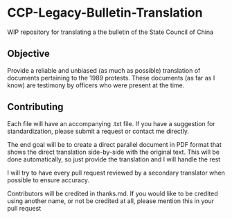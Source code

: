 # CCP-Legacy-Bulletin-Translation
WIP repository for translating a the bulletin of the State Council of China 


## Objective 
Provide a reliable and unbiased (as much as possible) translation of documents pertaining to the 1989 protests. These documents (as far as I know) are testimony by officers who were present at the time. 

## Contributing
Each file will have an accompanying .txt file. If you have a suggestion for standardization, please submit a request or contact me directly.

The end goal will be to create a direct parallel document in PDF format that shows the direct translation side-by-side with the original text. This will be done automatically, so just provide the translation and I will handle the rest

I will try to have every pull request reviewed by a secondary translator when possible to ensure accuracy. 

Contributors will be credited in thanks.md. If you would like to be credited using another name, or not be credited at all, please mention this in your pull request